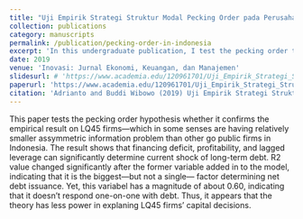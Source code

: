 ```yaml
---
title: "Uji Empirik Strategi Struktur Modal Pecking Order pada Perusahaan-Perusahaan Non Keuangan LQ45 Bursa Efek Indonesia"
collection: publications
category: manuscripts
permalink: /publication/pecking-order-in-indonesia
excerpt: 'In this undergraduate publication, I test the pecking order theory on blue chip stocks in the Indonesian stock market.'
date: 2019
venue: 'Inovasi: Jurnal Ekonomi, Keuangan, dan Manajemen'
slidesurl: # 'https://www.academia.edu/120961701/Uji_Empirik_Strategi_Struktur_Modal_Pecking_Order_Pada_Perusahaan_Perusahaan_Non_Keuangan_LQ45_Bursa_Efek_Indonesia'
paperurl: 'https://www.academia.edu/120961701/Uji_Empirik_Strategi_Struktur_Modal_Pecking_Order_Pada_Perusahaan_Perusahaan_Non_Keuangan_LQ45_Bursa_Efek_Indonesia'
citation: 'Adrianto and Buddi Wibowo (2019) Uji Empirik Strategi Struktur Modal Pecking Order pada Perusahaan-Perusahaan Non Keuangan LQ45 Bursa Efek Indonesia. Inovasi: Jurnal Ekonomi, Keuangan, dan Manajemen, 15(1), 12-25.'
---
```


This paper tests the pecking order hypothesis whether it confirms the empirical result on LQ45 firms—which in some senses are having relatively smaller assymmetric information problem than other go public firms in Indonesia. The result shows that financing deficit, profitability, and lagged leverage can significantly determine current shock of long-term debt. R2 value changed significantly after the former variable added in to the model, indicating that it is the biggest—but not a single— factor determining net debt issuance. Yet, this variabel has a magnitude of about 0.60, indicating that it doesn’t respond one-on-one with debt. Thus, it appears that the theory has less power in explaning LQ45 firms’ capital decisions.